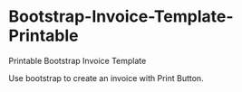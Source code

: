 # Bootstrap-Invoice-Template-Printable
Printable Bootstrap Invoice Template

Use bootstrap to create an invoice with Print Button.

